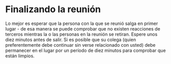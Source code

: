 [Title]: # (Finalizando la reunión)
[Order]: # (6)

# Finalizando la reunión

Lo mejor es esperar que la persona con la que se reunió salga en primer lugar - de esa manera se puede comprobar que no existen reacciones de terceros mientras la o las personas en la reunión se retiran. Espere unos diez minutos antes de salir. Si es posible que su colega (quien preferentemente debe continuar sin verse relacionado con usted) debe permanecer en el lugar por un período de diez minutos para comprobar que están limpios.
